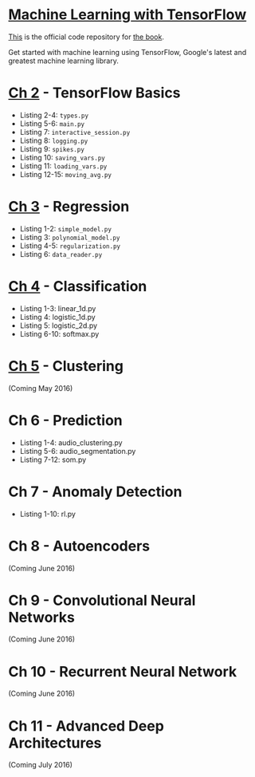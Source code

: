 # [Machine Learning with TensorFlow](http://www.tensorflowbook.com/)

[This](https://github.com/BinRoot/TensorFlow-Book) is the official code repository for [the book](http://www.tensorflowbook.com/).



Get started with machine learning using TensorFlow, Google's latest and greatest machine learning library.


# [Ch 2](https://github.com/BinRoot/TensorFlow-Book/tree/master/ch02_basics) - TensorFlow Basics

* Listing 2-4: `types.py`
* Listing 5-6: `main.py`
* Listing 7: `interactive_session.py`
* Listing 8: `logging.py`
* Listing 9: `spikes.py`
* Listing 10: `saving_vars.py`
* Listing 11: `loading_vars.py`
* Listing 12-15: `moving_avg.py`

# [Ch 3](https://github.com/BinRoot/TensorFlow-Book/tree/master/ch03_regression) - Regression

* Listing 1-2: `simple_model.py`
* Listing 3: `polynomial_model.py`
* Listing 4-5: `regularization.py`
* Listing 6: `data_reader.py`

# [Ch 4](https://github.com/BinRoot/TensorFlow-Book/tree/master/ch04_classification) - Classification

* Listing 1-3: linear_1d.py
* Listing 4: logistic_1d.py
* Listing 5: logistic_2d.py
* Listing 6-10: softmax.py

# [Ch 5](https://github.com/BinRoot/TensorFlow-Book/tree/master/ch05_clustering) - Clustering

(Coming May 2016)

# Ch 6 - Prediction

* Listing 1-4: audio_clustering.py
* Listing 5-6: audio_segmentation.py
* Listing 7-12: som.py

# Ch 7 - Anomaly Detection

* Listing 1-10: rl.py

# Ch 8 - Autoencoders

(Coming June 2016)

# Ch 9 - Convolutional Neural Networks

(Coming June 2016)

# Ch 10 - Recurrent Neural Network

(Coming June 2016)

# Ch 11 - Advanced Deep Architectures

(Coming July 2016)
